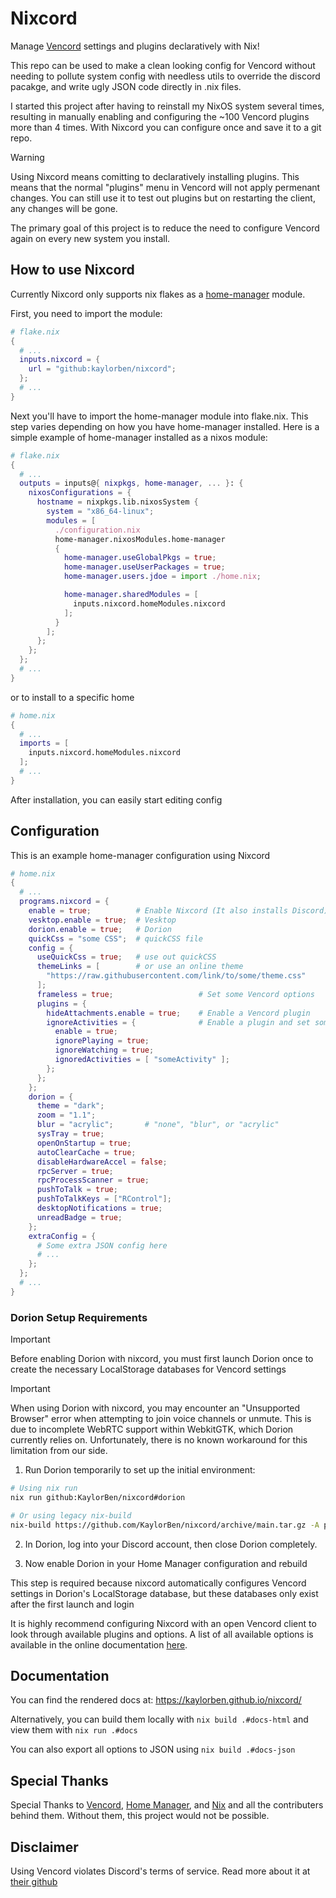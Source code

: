 # Nixcord

Manage [Vencord](https://github.com/Vendicated/Vencord) settings and plugins
declaratively with Nix!

This repo can be used to make a clean looking config for Vencord without needing
to pollute system config with needless utils to override the discord pacakge,
and write ugly JSON code directly in .nix files.

I started this project after having to reinstall my NixOS system several times,
resulting in manually enabling and configuring the ~100 Vencord plugins more
than 4 times. With Nixcord you can configure once and save it to a git repo.

>[!WARNING]
> Using Nixcord means comitting to declaratively installing plugins. This means
> that the normal "plugins" menu in Vencord will not apply permenant changes.
> You can still use it to test out plugins but on restarting the client, any
> changes will be gone.
>
> The primary goal of this project is to reduce the need to configure Vencord
> again on every new system you install.

## How to use Nixcord

Currently Nixcord only supports nix flakes as a
[home-manager](https://github.com/nix-community/home-manager) module.

First, you need to import the module:

```nix
# flake.nix
{
  # ...
  inputs.nixcord = {
    url = "github:kaylorben/nixcord";
  };
  # ...
}
```

Next you'll have to import the home-manager module into flake.nix. This step
varies depending on how you have home-manager installed. Here is a simple
example of home-manager installed as a nixos module:

```nix
# flake.nix
{
  # ...
  outputs = inputs@{ nixpkgs, home-manager, ... }: {
    nixosConfigurations = {
      hostname = nixpkgs.lib.nixosSystem {
        system = "x86_64-linux";
        modules = [
          ./configuration.nix
          home-manager.nixosModules.home-manager
          {
            home-manager.useGlobalPkgs = true;
            home-manager.useUserPackages = true;
            home-manager.users.jdoe = import ./home.nix;

            home-manager.sharedModules = [
              inputs.nixcord.homeModules.nixcord
            ];
          }
        ];
      };
    };
  };
  # ...
}
```

or to install to a specific home

```nix
# home.nix
{
  # ...
  imports = [
    inputs.nixcord.homeModules.nixcord
  ];
  # ...
}
```

After installation, you can easily start editing config

## Configuration

This is an example home-manager configuration using Nixcord

```nix
# home.nix
{
  # ...
  programs.nixcord = {
    enable = true;          # Enable Nixcord (It also installs Discord)
    vesktop.enable = true;  # Vesktop
    dorion.enable = true;   # Dorion
    quickCss = "some CSS";  # quickCSS file
    config = {
      useQuickCss = true;   # use out quickCSS
      themeLinks = [        # or use an online theme
        "https://raw.githubusercontent.com/link/to/some/theme.css"
      ];
      frameless = true;                   # Set some Vencord options
      plugins = {
        hideAttachments.enable = true;    # Enable a Vencord plugin
        ignoreActivities = {              # Enable a plugin and set some options
          enable = true;
          ignorePlaying = true;
          ignoreWatching = true;
          ignoredActivities = [ "someActivity" ];
        };
      };
    };
    dorion = {
      theme = "dark";
      zoom = "1.1";
      blur = "acrylic";       # "none", "blur", or "acrylic"
      sysTray = true;
      openOnStartup = true;
      autoClearCache = true;
      disableHardwareAccel = false;
      rpcServer = true;
      rpcProcessScanner = true;
      pushToTalk = true;
      pushToTalkKeys = ["RControl"];
      desktopNotifications = true;
      unreadBadge = true;
    };
    extraConfig = {
      # Some extra JSON config here
      # ...
    };
  };
  # ...
}
```

### Dorion Setup Requirements

> [!IMPORTANT]
> Before enabling Dorion with nixcord, you must first launch Dorion once to
> create the necessary LocalStorage databases for Vencord settings

> [!IMPORTANT]
> When using Dorion with nixcord, you may encounter an "Unsupported Browser"
error when attempting to join voice channels or unmute. This is due to
incomplete WebRTC support within WebkitGTK, which Dorion currently relies on.
Unfortunately, there is no known workaround for this limitation from our side.

1. Run Dorion temporarily to set up the initial environment:

```bash
# Using nix run
nix run github:KaylorBen/nixcord#dorion

# Or using legacy nix-build
nix-build https://github.com/KaylorBen/nixcord/archive/main.tar.gz -A packages.$(nix-instantiate --eval -E 'builtins.currentSystem' | tr -d '"').dorion
```

2. In Dorion, log into your Discord account, then close Dorion
completely.

3. Now enable Dorion in your Home Manager configuration and rebuild

This step is required because nixcord automatically configures Vencord settings
in Dorion's LocalStorage database, but these databases only exist after the
first launch and login

It is highly recommend configuring Nixcord with an open Vencord
client to look through available plugins and options. A list of
all available options is available in the online documentation
[here](https://kaylorben.github.io/nixcord/).

## Documentation

You can find the rendered docs at: https://kaylorben.github.io/nixcord/

Alternatively, you can build them locally with `nix build .#docs-html` and view
them with `nix run .#docs`

You can also export all options to JSON using `nix build .#docs-json`

## Special Thanks

Special Thanks to [Vencord](https://github.com/Vendicated/Vencord),
[Home Manager](https://github.com/nix-community/home-manager), and
[Nix](https://nixos.org/) and all the contributers behind them. Without them,
this project would not be possible.

## Disclaimer

Using Vencord violates Discord's terms of service.
Read more about it at [their github](https://github.com/Vendicated/Vencord)
